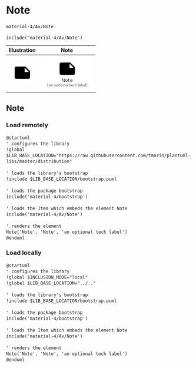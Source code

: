 # Note


```text
material-4/Av/Note
```

```text
include('material-4/Av/Note')
```



| Illustration | Note |
| :---: | :---: |
| ![illustration for Illustration](../../material-4/Av/Note.png) | ![illustration for Note](../../material-4/Av/Note.Local.png) |




## Note

### Load remotely
```plantuml
@startuml
' configures the library
!global $LIB_BASE_LOCATION="https://raw.githubusercontent.com/tmorin/plantuml-libs/master/distribution"

' loads the library's bootstrap
!include $LIB_BASE_LOCATION/bootstrap.puml

' loads the package bootstrap
include('material-4/bootstrap')

' loads the Item which embeds the element Note
include('material-4/Av/Note')

' renders the element
Note('Note', 'Note', 'an optional tech label')
@enduml
```

### Load locally
```plantuml
@startuml
' configures the library
!global $INCLUSION_MODE="local"
!global $LIB_BASE_LOCATION="../.."

' loads the library's bootstrap
!include $LIB_BASE_LOCATION/bootstrap.puml

' loads the package bootstrap
include('material-4/bootstrap')

' loads the Item which embeds the element Note
include('material-4/Av/Note')

' renders the element
Note('Note', 'Note', 'an optional tech label')
@enduml
```

